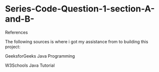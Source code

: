 # Series-Code-Question-1-section-A-and-B-

References 

The following sources is where i got my assistance from to building this project: 

GeeksforGeeks Java Programming 

W3Schools Java Tutorial 

 
 
